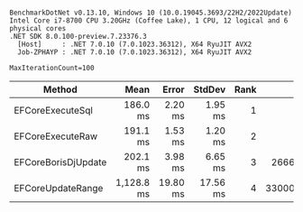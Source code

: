 ```

BenchmarkDotNet v0.13.10, Windows 10 (10.0.19045.3693/22H2/2022Update)
Intel Core i7-8700 CPU 3.20GHz (Coffee Lake), 1 CPU, 12 logical and 6 physical cores
.NET SDK 8.0.100-preview.7.23376.3
  [Host]     : .NET 7.0.10 (7.0.1023.36312), X64 RyuJIT AVX2
  Job-ZPHAYP : .NET 7.0.10 (7.0.1023.36312), X64 RyuJIT AVX2

MaxIterationCount=100  

```
| Method              | Mean       | Error    | StdDev   | Rank | Gen0       | Gen1       | Gen2      | Allocated |
|-------------------- |-----------:|---------:|---------:|-----:|-----------:|-----------:|----------:|----------:|
| EFCoreExecuteSql    |   186.0 ms |  2.20 ms |  1.95 ms |    1 |          - |          - |         - |   7.76 MB |
| EFCoreExecuteRaw    |   191.1 ms |  1.53 ms |  1.20 ms |    2 |          - |          - |         - |   7.79 MB |
| EFCoreBorisDjUpdate |   202.1 ms |  3.98 ms |  6.65 ms |    3 |  2666.6667 |  1000.0000 |  333.3333 |  15.33 MB |
| EFCoreUpdateRange   | 1,128.8 ms | 19.80 ms | 17.56 ms |    4 | 33000.0000 | 10000.0000 | 4000.0000 | 177.95 MB |

